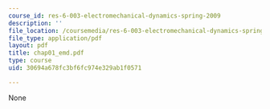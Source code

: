 ```yaml
---
course_id: res-6-003-electromechanical-dynamics-spring-2009
description: ''
file_location: /coursemedia/res-6-003-electromechanical-dynamics-spring-2009/30694a678fc3bf6fc974e329ab1f0571_chap01_emd.pdf
file_type: application/pdf
layout: pdf
title: chap01_emd.pdf
type: course
uid: 30694a678fc3bf6fc974e329ab1f0571

---
```

None